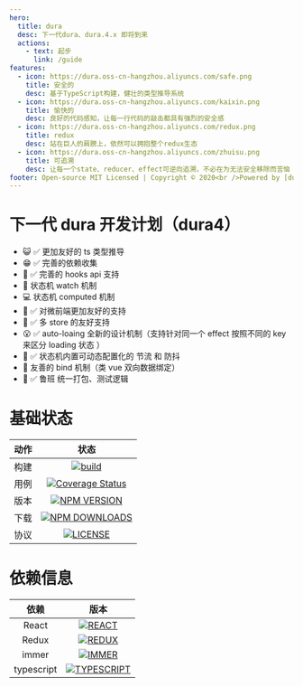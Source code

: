 ```yaml
---
hero:
  title: dura
  desc: 下一代dura、dura.4.x 即将到来
  actions:
    - text: 起步
      link: /guide
features:
  - icon: https://dura.oss-cn-hangzhou.aliyuncs.com/safe.png
    title: 安全的
    desc: 基于TypeScript构建，健壮的类型推导系统
  - icon: https://dura.oss-cn-hangzhou.aliyuncs.com/kaixin.png
    title: 愉快的
    desc: 良好的代码感知，让每一行代码的敲击都具有强烈的安全感
  - icon: https://dura.oss-cn-hangzhou.aliyuncs.com/redux.png
    title: redux
    desc: 站在巨人的肩膀上，依然可以拥抱整个redux生态
  - icon: https://dura.oss-cn-hangzhou.aliyuncs.com/zhuisu.png
    title: 可追溯
    desc: 让每一个state、reducer、effect可逆向追溯，不必在为无法安全移除而苦恼
footer: Open-source MIT Licensed | Copyright © 2020<br />Powered by [dumi](https://d.umijs.org)
---
```


# 下一代 dura 开发计划（dura4）

- 😺 ✅ 更加友好的 ts 类型推导
- 😁 ✅ 完善的依赖收集
- 🚀 ✅ 完善的 hooks api 支持
- 📱 状态机 watch 机制
- 💻 状态机 computed 机制
- 🧱 ✅ 对微前端更加友好的支持
- 👬 ✅ 多 store 的友好支持
- 😮 ✅ auto-loaing 全新的设计机制（支持针对同一个 effect 按照不同的 key 来区分 loading 状态 ）
- 🚗 ✅ 状态机内置可动态配置化的 节流 和 防抖
- 🍳 友善的 bind 机制（类 vue 双向数据绑定）
- 🔧 ✅ 鲁班 统一打包、测试逻辑

# 基础状态

| 动作 |                                                                      状态                                                                      |
| :--: | :--------------------------------------------------------------------------------------------------------------------------------------------: |
| 构建 |  [![build](https://img.shields.io/github/workflow/status/ityuany/dura/build?logo=github&style=?style=flat)](https://github.com/ityuany/dura)   |
| 用例 | [![Coverage Status](https://img.shields.io/coveralls/github/ityuany/dura?logo=coveralls&style=flat)](https://coveralls.io/github/ityuany/dura) |
| 版本 |         [![NPM VERSION](https://img.shields.io/npm/v/@dura/react.svg?logo=npm&style=flat)](https://www.npmjs.com/package/@dura/react)          |
| 下载 |        [![NPM DOWNLOADS](http://img.shields.io/npm/dm/@dura/react.svg?logo=npm&style=flat)](https://www.npmjs.com/package/@dura/react)         |
| 协议 |                  [![LICENSE](https://img.shields.io/npm/l/@dura/react?logo=npm&style=flat)](https://github.com/ityuany/dura)                   |

# 依赖信息

|    依赖    |                                                                                          版本                                                                                          |
| :--------: | :------------------------------------------------------------------------------------------------------------------------------------------------------------------------------------: |
|   React    |                              [![REACT](https://img.shields.io/npm/dependency-version/@dura/react/peer/react?logo=react&style=flat)](https://reactjs.org/)                              |
|   Redux    |                       [![REDUX](https://img.shields.io/npm/dependency-version/@dura/react/peer/redux?logo=redux&style=flat&color=6B49B8)](https://redux.js.org/)                       |
|   immer    | [![IMMER](https://img.shields.io/npm/dependency-version/@dura/react/peer/immer?logo=twoo&logoColor=44B89D&style=flat&color=44B89D)](https://immerjs.github.io/immer/docs/introduction) |
| typescript |     [![TYPESCRIPT](https://img.shields.io/github/package-json/dependency-version/ityuany/dura/dev/typescript/master?logo=typescript&style=flat)](https://www.typescriptlang.org/)      |
